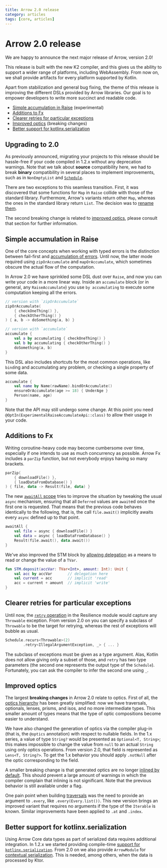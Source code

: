```yaml
---
title: Arrow 2.0 release
category: articles
tags: [core, articles]
---
```


# Arrow 2.0 release

We are happy to announce the next major release of Arrow, version 2.0!

This release is built with the new K2 compiler, and this gives us the ability
to support a wider range of platforms, including WebAssembly. From now on, we shall
provide artifacts for every platform supported by Kotlin.

Apart from stabilization and general bug fixing, the theme of this release
is improving the different DSLs provided by Arrow libraries. Our goal is to
empower developers to write more succinct and readable code.

* [Simple accumulation in Raise](#simple-accumulation-in-raise) (experimental)
* [Additions to Fx](#additions-to-fx)
* [Clearer retries for particular exceptions](#clearer-retries-for-particular-exceptions)
* [Improved optics](#improved-optics) (breaking changes)
* [Better support for kotlinx.serialization](#better-support-for-kotlinxserialization)

## Upgrading to 2.0

As previously announced, migrating your projects to this release should be hassle-free
if your code compiled in 1.2.x without any deprecation warnings. Note that we talk about
**source** compatibility here, we had to break **binary** compatibility in several places
to implement improvements, such as in `NonEmptyList` and [`Schedule`](https://github.com/arrow-kt/arrow/pull/3504).

There are two exceptions to this seamless transition. First, it was discovered that some
functions for `Map` in `Raise` collide with those of the standard library. Furthermore,
Arrow's variants return other `Map`, whereas the ones in the standard library return `List`.
The decision was to [rename them](https://github.com/arrow-kt/arrow/pull/3512/files#diff-b378045af72d02f1e5d4037d411102fcdb768239abeabedf69a4520b74ad0278).

The second breaking change is related to [improved optics](#improved-optics), please
consult that section for further information.

## Simple accumulation in Raise

One of the core concepts when working with typed errors is the distinction
between fail-first and [accumulation of errors](/learn/typed-errors/working-with-typed-errors/#accumulating-different-computations). Until now, the latter mode
required using `zipOrAccumulate` and `mapOrAccumulate`, which sometimes obscure the actual
flow of the computation.

In Arrow 2.0 we have sprinkled some DSL dust over `Raise`, and now you can
write your code in a more linear way. Inside an `accumulate` block (or in
general, any `RaiseAccumulate`) you use `by accumulating` to execute some
computation keeping all the errors.

```kotlin
// version with `zipOrAccumulate`
zipOrAccumulate(
    { checkOneThing() },
    { checkOtherThing() }
) { a, b -> doSomething(a, b) }

// version with `accumulate`
accumulate {
    val a by accumulating { checkOneThing() }
    val b by accumulating { checkOtherThing() }
    doSomething(a, b)
}
```

This DSL also includes shortcuts for the most common operations, like
`bind`ing and accumulating any problem, or checking a single property
of some data.

```kotlin
accumulate {
    val name by Name(rawName).bindOrAccumulate()
    ensureOrAccumulate(age >= 18) { UnderAge }
    Person(name, age)
}
```

Note that the API may still undergo some change. At this point you need `@OptIn(ExperimentalRaiseAccumulateApi::class)` to allow their usage in your code.

## Additions to Fx

Writing coroutine-heavy code may become cumbersome over time, especially if
one intends to use as much concurrency as possible. Arrow Fx includes a `parZip`
function, but not everybody enjoys having so many brackets.

```kotlin
parZip(
    { downloadFile() },
    { loadDataFromDatabase() }
) { file, data -> Result(file, data) }
```

The new [`awaitAll` scope](/learn/coroutines/parallel/#await-all-scopes) tries to improve the situation by tweaking the
usual `async` mechanism, ensuring that all `Deferred` values are `await`ed
once the first one is requested. That means that the previous code behaves
identically to the following, that is, the call `file.await()` implicitly
awaits every `async` defined up to that point.

```kotlin
awaitAll {
    val file = async { downloadFile() }
    val data = async { loadDataFromDatabase() }
    Result(file.await(), data.await())
}
```

We've also improved the STM block by [allowing delegation](/learn/coroutines/stm/#reading-and-writing-concurrent-state) as a means to
read or change the value of a `TVar`.

```kotlin
fun STM.deposit(accVar: TVar<Int>, amount: Int): Unit {
    val acc by accVar       // delegation here
    val current = acc       // implicit 'read'
    acc = current + amount  // implicit 'write'
}
```

## Clearer retries for particular exceptions

Until now, the [`retry` operation](/learn/resilience/retry-and-repeat/) in the Resilience module would capture
any `Throwable` exception. From version 2.0 on you can specify a subclass
of `Throwable` to be the target for retrying, whereas the rest of
exceptions will bubble as usual.

```kotlin
Schedule.recurs<Throwable>(2)
        .retry<IllegalArgumentException, _> { ... }
```

The subclass of exceptions must be given as a type argument.
Alas, Kotlin does not allow giving only a subset of those, and `retry`
has two type parameters (the second one represents the output type of
the `Schedule`). Fortunately, you can ask the compiler to infer the
second one using `_`.

## Improved optics

The largest **breaking changes** in Arrow 2.0 relate to optics.
First of all, the [optics hierarchy](/learn/immutable-data/intro/#many-optics-to-rule-them-all) has been greatly simplified:
now we have traversals, optionals, lenses, prisms, and isos, and no more
intermediate types. This smaller amount of types means that the type of
optic compositions become easier to understand.

We have also changed the generation of optics via the compiler plug-in
(that is, the `@optics` annotation) with respect to nullable fields.
In the 1.x series, a value of type `String?` would be presented as
`Optional<T, String>`; this makes impossible to change the value from
`null` to an actual `String` using only optics operations. From version
2.0, that field is represented as `Lens<T, String?>`. To get the 1.x
behavior you should apply `.notNull` after the optic corresponding to
the field.

A smaller breaking change is that generated optics are no longer
[inlined by default](https://github.com/arrow-kt/arrow/pull/3505).
This should prevent a large amount of warnings in which the compiler
complain that inlining is not significant. Note that the previous behavior
is still available under a flag.

One pain point when building [traversals](/learn/immutable-data/traversal/) was the need to provide an
argument to `.every`, like `.every(Every.list())`. This new version
brings an improved variant that requires no arguments if the type
of the `Iterable` is known. Similar improvements have been applied
to `.at` and `.index`.

## Better support for kotlinx.serialization

Using Arrow Core data types as part of serialized data requires additional integration.
In 1.2.x we started providing compile-time [support for `kotlinx.serialization`](/learn/quickstart/serialization/#kotlinxserialization).
From 2.0 on we also provide `ArrowModule` for
[contextual serialization](https://github.com/Kotlin/kotlinx.serialization/blob/master/docs/serializers.md#contextual-serialization). This is needed, among others, when the data is processed
by Ktor.
